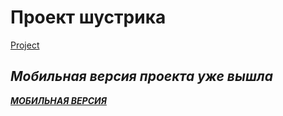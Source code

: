 # Проект шустрика
[Project](https://sereoja20.github.io/SprintX-2.0/PJ/index.html)
## ***Мобильная версия проекта уже вышла***
***[МОБИЛЬНАЯ ВЕРСИЯ](https://sereoja20.github.io/SprintX-2.0/PJ/index%20test.html)***
